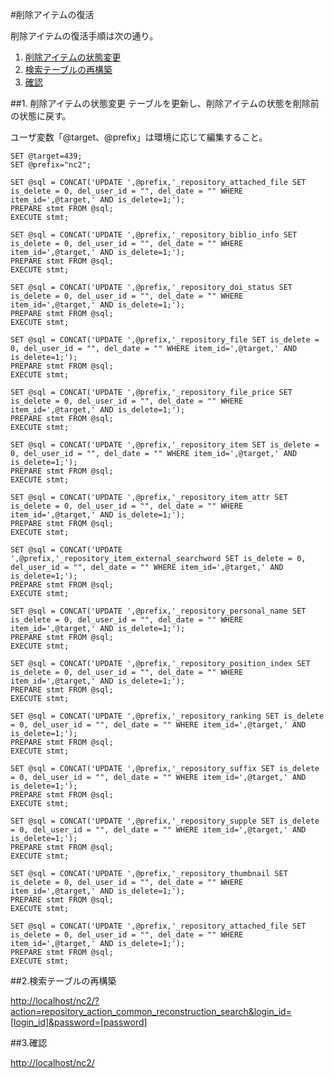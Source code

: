 #削除アイテムの復活

削除アイテムの復活手順は次の通り。

1. [削除アイテムの状態変更](#section1)
2. [検索テーブルの再構築](#section2)
3. [確認](#section3)

##<a name="section1"/>1. 削除アイテムの状態変更
テーブルを更新し、削除アイテムの状態を削除前の状態に戻す。

ユーザ変数「@target、@prefix」は環境に応じて編集すること。

    SET @target=439;
    SET @prefix="nc2";    
    
    SET @sql = CONCAT('UPDATE ',@prefix,'_repository_attached_file SET is_delete = 0, del_user_id = "", del_date = "" WHERE item_id=',@target,' AND is_delete=1;');
    PREPARE stmt FROM @sql;
    EXECUTE stmt;
    
    SET @sql = CONCAT('UPDATE ',@prefix,'_repository_biblio_info SET is_delete = 0, del_user_id = "", del_date = "" WHERE item_id=',@target,' AND is_delete=1;');
    PREPARE stmt FROM @sql;
    EXECUTE stmt;
    
    SET @sql = CONCAT('UPDATE ',@prefix,'_repository_doi_status SET is_delete = 0, del_user_id = "", del_date = "" WHERE item_id=',@target,' AND is_delete=1;');
    PREPARE stmt FROM @sql;
    EXECUTE stmt;
    
    SET @sql = CONCAT('UPDATE ',@prefix,'_repository_file SET is_delete = 0, del_user_id = "", del_date = "" WHERE item_id=',@target,' AND is_delete=1;');
    PREPARE stmt FROM @sql;
    EXECUTE stmt;

    SET @sql = CONCAT('UPDATE ',@prefix,'_repository_file_price SET is_delete = 0, del_user_id = "", del_date = "" WHERE item_id=',@target,' AND is_delete=1;');
    PREPARE stmt FROM @sql;
    EXECUTE stmt;

    SET @sql = CONCAT('UPDATE ',@prefix,'_repository_item SET is_delete = 0, del_user_id = "", del_date = "" WHERE item_id=',@target,' AND is_delete=1;');
    PREPARE stmt FROM @sql;
    EXECUTE stmt;

    SET @sql = CONCAT('UPDATE ',@prefix,'_repository_item_attr SET is_delete = 0, del_user_id = "", del_date = "" WHERE item_id=',@target,' AND is_delete=1;');
    PREPARE stmt FROM @sql;
    EXECUTE stmt;

    SET @sql = CONCAT('UPDATE ',@prefix,'_repository_item_external_searchword SET is_delete = 0, del_user_id = "", del_date = "" WHERE item_id=',@target,' AND is_delete=1;');
    PREPARE stmt FROM @sql;
    EXECUTE stmt;

    SET @sql = CONCAT('UPDATE ',@prefix,'_repository_personal_name SET is_delete = 0, del_user_id = "", del_date = "" WHERE item_id=',@target,' AND is_delete=1;');
    PREPARE stmt FROM @sql;
    EXECUTE stmt;

    SET @sql = CONCAT('UPDATE ',@prefix,'_repository_position_index SET is_delete = 0, del_user_id = "", del_date = "" WHERE item_id=',@target,' AND is_delete=1;');
    PREPARE stmt FROM @sql;
    EXECUTE stmt;

    SET @sql = CONCAT('UPDATE ',@prefix,'_repository_ranking SET is_delete = 0, del_user_id = "", del_date = "" WHERE item_id=',@target,' AND is_delete=1;');
    PREPARE stmt FROM @sql;
    EXECUTE stmt;

    SET @sql = CONCAT('UPDATE ',@prefix,'_repository_suffix SET is_delete = 0, del_user_id = "", del_date = "" WHERE item_id=',@target,' AND is_delete=1;');
    PREPARE stmt FROM @sql;
    EXECUTE stmt;

    SET @sql = CONCAT('UPDATE ',@prefix,'_repository_supple SET is_delete = 0, del_user_id = "", del_date = "" WHERE item_id=',@target,' AND is_delete=1;');
    PREPARE stmt FROM @sql;
    EXECUTE stmt;

    SET @sql = CONCAT('UPDATE ',@prefix,'_repository_thumbnail SET is_delete = 0, del_user_id = "", del_date = "" WHERE item_id=',@target,' AND is_delete=1;');
    PREPARE stmt FROM @sql;
    EXECUTE stmt;

    SET @sql = CONCAT('UPDATE ',@prefix,'_repository_attached_file SET is_delete = 0, del_user_id = "", del_date = "" WHERE item_id=',@target,' AND is_delete=1;');
    PREPARE stmt FROM @sql;
    EXECUTE stmt;

##<a name="section2"/>2.検索テーブルの再構築

[http://localhost/nc2/?action=repository_action_common_reconstruction_search&login_id=[login_id]&password=[password]](http://localhost/nc2/?action=repository_action_common_reconstruction_search&login_id=admin&password=admin)
    
##<a name="section3"/>3.確認

[http://localhost/nc2/](http://localhost/nc2/)


